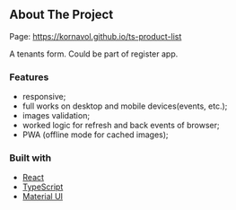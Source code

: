 <!-- ABOUT THE PROJECT -->

## About The Project

Page: <https://kornavol.github.io/ts-product-list>

A tenants form. Could be part of register app.

### Features

- responsive;
- full works on desktop and mobile devices(events, etc.);
- images validation;
- worked logic for refresh and back events of browser;
- PWA (offline mode for cached images);

### Built with

- [React](https://reactjs.org)
- [TypeScript](https://www.typescriptlang.org)
- [Material UI](https://material-ui.com)

